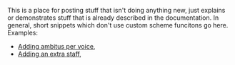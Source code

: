 This is a place for posting stuff that isn't doing anything new,
just explains or demonstrates stuff that is already described in
the documentation.  In general, short snippets which don't use
custom scheme funcitons go here.
Examples:
* [Adding ambitus per voice](http://lsr.dsi.unimi.it/LSR/Item?id=84),
* [Adding an extra staff](http://lsr.dsi.unimi.it/LSR/Item?id=110),
